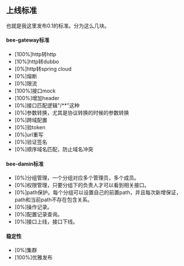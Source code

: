 ## 上线标准

也就是我这里发布0.1的标准。分为这么几块。


#### bee-gateway标准
* [100%]http转http
* [10%]http转dubbo
* [0%]http转spring cloud
* [0%]熔断
* [0%]限流
* [100%]接口mock
* [100%]增加header
* [0%]接口匹配逻辑"/**"这种
* [0%]参数转换，尤其是协议转换的时候的参数转换
* [0%]跨域配置
* [0%]验token
* [0%]url重写
* [0%]验证签名
* [0%]顺序域名匹配，防止域名冲突

#### bee-damin标准
* [0%]分组管理，一个分组对应多个管理员，多个成员。
* [0%]权限管理，只要分组下的负责人才可以看到相关接口。
* [0%]path保护。每个分组可以设置自己的前置path，并且每次新增保证，path和当前path不存在包含关系。
* [0%]操作记录。
* [0%]配置记录查询。
* [0%]接口上线，接口下线。

#### 稳定性
* [0%]集群
* [100%]优雅发布